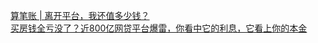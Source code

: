   
[算笔账 | 离开平台，我还值多少钱？](http://www.dianyue.me/archives/680/f4brko34z76y642r/)  
[买房钱全亏没了？近800亿网贷平台爆雷，你看中它的利息，它看上你的本金](http://www.dianyue.me/archives/667/e32ku18gksd1sxku/)